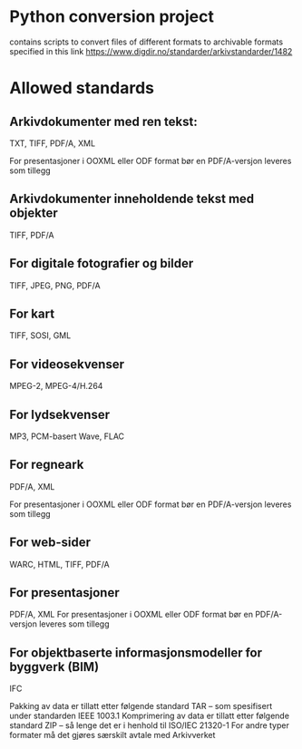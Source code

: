 # Python conversion project

contains scripts to convert files of different formats to archivable formats specified 
in this link https://www.digdir.no/standarder/arkivstandarder/1482

# Allowed standards

## Arkivdokumenter med ren tekst:

TXT, TIFF, PDF/A, XML

 For presentasjoner i OOXML eller ODF format bør en PDF/A-versjon leveres som tillegg

## Arkivdokumenter inneholdende tekst med objekter

TIFF, PDF/A

## For digitale fotografier og bilder

TIFF, JPEG, PNG, PDF/A

## For kart

TIFF, SOSI, GML

## For videosekvenser

MPEG-2, MPEG-4/H.264

## For lydsekvenser

MP3, PCM-basert Wave, FLAC
## For regneark

PDF/A, XML

For presentasjoner i OOXML eller ODF format bør en PDF/A-versjon leveres som tillegg

## For web-sider
WARC, HTML, TIFF, PDF/A

## For presentasjoner
PDF/A, XML
For presentasjoner i OOXML eller ODF format bør en PDF/A-versjon leveres som tillegg

## For objektbaserte informasjonsmodeller for byggverk (BIM)
IFC

Pakking av data er tillatt etter følgende standard TAR – som spesifisert under standarden IEEE 1003.1
Komprimering av data er tillatt etter følgende standard ZIP – så lenge det er i henhold til ISO/IEC 21320-1
For andre typer formater må det gjøres særskilt avtale med Arkivverket
